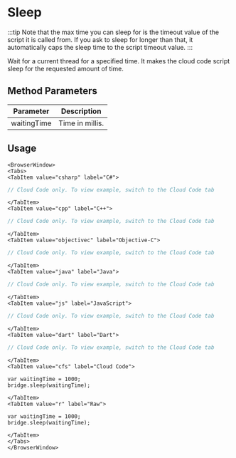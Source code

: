 # Sleep

:::tip
Note that the max time you can sleep for is the timeout value of the script it is called from. 
If you ask to sleep for longer than that, it automatically caps the sleep time to the script timeout value.
:::

Wait for a current thread for a specified time. It makes the cloud code script sleep for the requested amount of time.

## Method Parameters
Parameter | Description
--------- | -----------
waitingTime | Time in millis.

## Usage

```mdx-code-block
<BrowserWindow>
<Tabs>
<TabItem value="csharp" label="C#">
```

```csharp
// Cloud Code only. To view example, switch to the Cloud Code tab
```

```mdx-code-block
</TabItem>
<TabItem value="cpp" label="C++">
```

```cpp
// Cloud Code only. To view example, switch to the Cloud Code tab
```

```mdx-code-block
</TabItem>
<TabItem value="objectivec" label="Objective-C">
```

```objectivec
// Cloud Code only. To view example, switch to the Cloud Code tab
```

```mdx-code-block
</TabItem>
<TabItem value="java" label="Java">
```

```java
// Cloud Code only. To view example, switch to the Cloud Code tab
```

```mdx-code-block
</TabItem>
<TabItem value="js" label="JavaScript">
```

```javascript
// Cloud Code only. To view example, switch to the Cloud Code tab
```

```mdx-code-block
</TabItem>
<TabItem value="dart" label="Dart">
```

```dart
// Cloud Code only. To view example, switch to the Cloud Code tab
```

```mdx-code-block
</TabItem>
<TabItem value="cfs" label="Cloud Code">
```

```cfscript
var waitingTime = 1000;
bridge.sleep(waitingTime);

```

```mdx-code-block
</TabItem>
<TabItem value="r" label="Raw">
```

```cfscript
var waitingTime = 1000;
bridge.sleep(waitingTime);

```

```mdx-code-block
</TabItem>
</Tabs>
</BrowserWindow>
```


